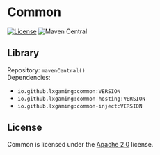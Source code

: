 # Common

[![License](https://img.shields.io/github/license/LXGaming/Common?label=License&cacheSeconds=86400)](https://github.com/LXGaming/Common/blob/main/LICENSE)
![Maven Central](https://img.shields.io/maven-central/v/io.github.lxgaming/common?label=Maven%20Central)

## Library
Repository: `mavenCentral()`
<br>
Dependencies:
- `io.github.lxgaming:common:VERSION`
- `io.github.lxgaming:common-hosting:VERSION`
- `io.github.lxgaming:common-inject:VERSION`

## License
Common is licensed under the [Apache 2.0](https://github.com/LXGaming/Common/blob/main/LICENSE) license.